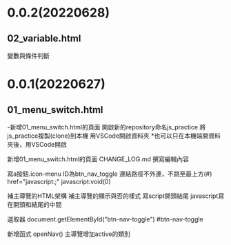# 0.0.2(20220628)
## 02_variable.html
變數與條件判斷



# 0.0.1(20220627)
## 01_menu_switch.html
-新增01_menu_switch.html的頁面
開啟新的repository命名js_practice
將js_practice複製(clone)到本機
用VSCode開啟資料夾
*也可以只在本機端開資料夾後，用VSCode開啟

新增01_menu_switch.html的頁面
CHANGE_LOG.md 撰寫編輯內容

寫a按鈕.icon-menu
ID為btn_nav_toggle
連結路徑不外連，不跳至最上方(#)
href="javascript:;"
javascript:void(0)

補主導覽的HTML架構
補主導覽的顯示與否的樣式
寫script開頭結尾
javascript寫在開頭和結尾的中間

選取器
document.getElementById("btn-nav-toggle")
#btn-nav-toggle

新增函式 openNav()
主導覽增加active的類別









